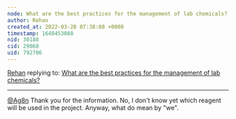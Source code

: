 ```yaml
---
node: What are the best practices for the management of lab chemicals?
author: Rehan
created_at: 2022-03-28 07:38:08 +0000
timestamp: 1648453088
nid: 30188
cid: 29868
uid: 792706
---
```




[Rehan](../profile/Rehan) replying to: [What are the best practices for the management of lab chemicals?](../notes/Rehan/03-25-2022/what-are-the-best-practices-for-the-management-of-lab-chemicals)

----
[@Ag8n](/profile/Ag8n) Thank you for the information. No, I don't know yet which reagent will be used in the project. Anyway, what do mean by "we".